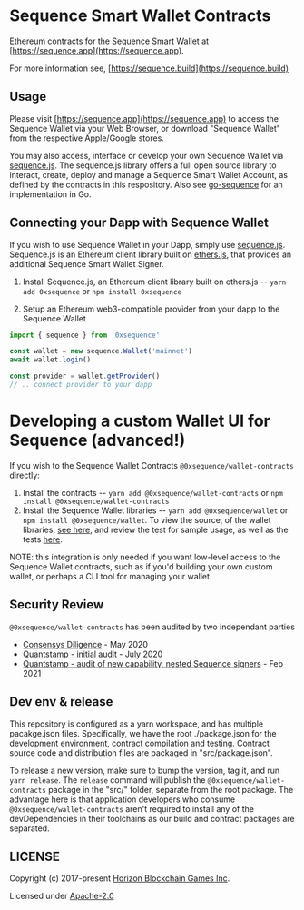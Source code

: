 Sequence Smart Wallet Contracts
===============================

Ethereum contracts for the Sequence Smart Wallet at [https://sequence.app](https://sequence.app).

For more information see, [https://sequence.build](https://sequence.build)


## Usage

Please visit [https://sequence.app](https://sequence.app) to access the Sequence Wallet via your Web Browser, or
download "Sequence Wallet" from the respective Apple/Google stores.

You may also access, interface or develop your own Sequence Wallet via [sequence.js](https://github.com/0xsequence/sequence.js). The
sequence.js library offers a full open source library to interact, create, deploy and manage a Sequence Smart Wallet Account,
as defined by the contracts in this respository. Also see [go-sequence](https://github.com/0xsequence/go-sequence) for an implementation
in Go.


## Connecting your Dapp with Sequence Wallet

If you wish to use Sequence Wallet in your Dapp, simply use [sequence.js](https://github.com/0xsequence/sequence.js). Sequence.js
is an Ethereum client library built on [ethers.js](https://github.com/ethers-io/ethers.js), that provides an additional
Sequence Smart Wallet Signer.

1. Install Sequence.js, an Ethereum client library built on ethers.js -- `yarn add 0xsequence` or `npm install 0xsequence`

2. Setup an Ethereum web3-compatible provider from your dapp to the Sequence Wallet

```typescript
import { sequence } from '0xsequence'

const wallet = new sequence.Wallet('mainnet')
await wallet.login()

const provider = wallet.getProvider()
// .. connect provider to your dapp
```

# Developing a custom Wallet UI for Sequence (advanced!)

If you wish to the Sequence Wallet Contracts `@0xsequence/wallet-contracts` directly:

1. Install the contracts -- `yarn add @0xsequence/wallet-contracts` or `npm install @0xsequence/wallet-contracts`
2. Install the Sequence Wallet libraries -- `yarn add @0xsequence/wallet` or `npm install @0xsequence/wallet`. To view the source,
   of the wallet libraries, [see here](https://github.com/0xsequence/sequence.js/tree/master/packages/wallet), and review the test
   for sample usage, as well as the tests [here]((https://github.com/0xsequence/sequence.js/tree/master/packages/0xsequence)).

NOTE: this integration is only needed if you want low-level access to the Sequence Wallet contracts, such as if you'd building
your own custom wallet, or perhaps a CLI tool for managing your wallet.


## Security Review

`@0xsequence/wallet-contracts` has been audited by two independant parties

* [Consensys Diligence](https://github.com/0xsequence/wallet-contracts/blob/master/audits/Consensys_Diligence.md) - May 2020
* [Quantstamp - initial audit](https://github.com/0xsequence/wallet-contracts/raw/master/audits/Quantstamp_Arcadeum_Report_Final.pdf) - July 2020
* [Quantstamp - audit of new capability, nested Sequence signers](https://github.com/0xsequence/wallet-contracts/raw/master/audits/sequence_quantstamp_audit_feb_2021.pdf) - Feb 2021


## Dev env & release

This repository is configured as a yarn workspace, and has multiple pacakge.json files. Specifically,
we have the root ./package.json for the development environment, contract compilation and testing. Contract
source code and distribution files are packaged in "src/package.json".

To release a new version, make sure to bump the version, tag it, and run `yarn release`. The `release` command
will publish the `@0xsequence/wallet-contracts` package in the "src/" folder, separate from the root package. The advantage
here is that application developers who consume `@0xsequence/wallet-contracts` aren't required to install any of the devDependencies
in their toolchains as our build and contract packages are separated.


## LICENSE

Copyright (c) 2017-present [Horizon Blockchain Games Inc](https://horizon.io).

Licensed under [Apache-2.0](https://github.com/0xsequence/erc-1155/blob/master/LICENSE)
